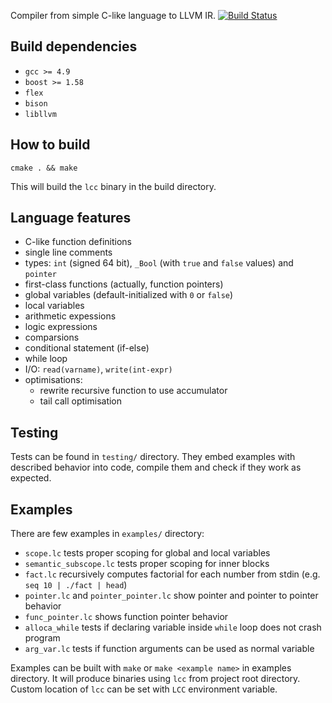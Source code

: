 Compiler from simple C-like language to LLVM IR.
[![Build Status](https://travis-ci.org/yulya3102/compiler.svg?branch=master)](https://travis-ci.org/yulya3102/compiler)

## Build dependencies

* `gcc >= 4.9`
* `boost >= 1.58`
* `flex`
* `bison`
* `libllvm`

## How to build

```
cmake . && make
```

This will build the `lcc` binary in the build directory.

## Language features

* C-like function definitions
* single line comments
* types: `int` (signed 64 bit), `_Bool` (with `true` and `false` values) and `pointer`
* first-class functions (actually, function pointers)
* global variables (default-initialized with `0` or `false`)
* local variables
* arithmetic expessions
* logic expressions
* comparsions
* conditional statement (if-else)
* while loop
* I/O: `read(varname)`, `write(int-expr)`
* optimisations:
    * rewrite recursive function to use accumulator
    * tail call optimisation

## Testing

Tests can be found in `testing/` directory. They embed examples with
described behavior into code, compile them and check if they work as
expected.

## Examples

There are few examples in `examples/` directory:

*   `scope.lc` tests proper scoping for global and local variables
*   `semantic_subscope.lc` tests proper scoping for inner blocks
*   `fact.lc` recursively computes factorial for each number from stdin
    (e.g. `seq 10 | ./fact | head`)
*   `pointer.lc` and `pointer_pointer.lc` show pointer and pointer to
    pointer behavior
*   `func_pointer.lc` shows function pointer behavior
*   `alloca_while` tests if declaring variable inside `while` loop does not
    crash program
*   `arg_var.lc` tests if function arguments can be used as normal variable

Examples can be built with `make` or `make <example name>` in examples
directory. It will produce binaries using `lcc` from
project root directory.  Custom location of `lcc` can be set with `LCC`
environment variable.
